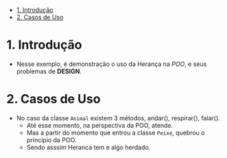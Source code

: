 - [1. Introdução](#1-introdução)
- [2. Casos de Uso](#2-casos-de-uso)

# 1. Introdução

- Nesse exemplo, é demonstração o uso da Herança na _POO_, e seus problemas de **DESIGN**.

# 2. Casos de Uso

- No caso da classe `Animal` existem 3 métodos, andar(), respirar(), falar().
  - Até esse momento, na perspectiva da POO, atende.
  - Mas a partir do momento que entrou a classe `Peixe`, quebrou o principio da POO.
  - Sendo asssim Heranca tem e algo herdado.
